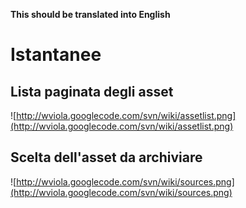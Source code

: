 **This should be translated into English**

# Istantanee #

## Lista paginata degli asset ##

![http://wviola.googlecode.com/svn/wiki/assetlist.png](http://wviola.googlecode.com/svn/wiki/assetlist.png)

## Scelta dell'asset da archiviare ##

![http://wviola.googlecode.com/svn/wiki/sources.png](http://wviola.googlecode.com/svn/wiki/sources.png)
